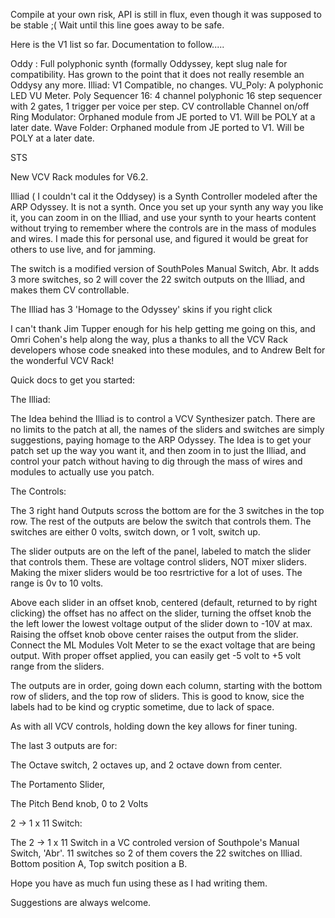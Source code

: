 Compile at your own risk, API is still in flux, even though it was supposed to be stable ;(  Wait until this line goes away to be safe.


Here is the V1 list so far.  Documentation to follow.....

Oddy :  Full polyphonic synth (formally Oddyssey, kept slug nale for compatibility. Has grown to the point that it does not really resemble an Oddysy any more.
Illiad:  V1 Compatible, no changes.
VU_Poly:  A polyphonic LED VU Meter.
Poly Sequencer 16:  4 channel polyphonic 16 step sequencer with 2 gates, 1 trigger per voice per step. CV controllable Channel on/off
Ring Modulator:  Orphaned module from JE ported to V1.  Will be POLY at a later date.
Wave Folder:  Orphaned module from JE ported to V1.  Will be POLY at a later date.


STS

New VCV Rack modules for V6.2.

Illiad ( I couldn't cal it the Oddysey) is a Synth Controller modeled after the ARP Odyssey. It is not a synth. Once you set up your synth any way you like it, you can zoom in on the Illiad, and use your synth to your hearts content without trying to remember where the controls are in the mass of modules and wires. I made this for personal use, and figured it would be great for others to use live, and for jamming.

The switch is a modified version of SouthPoles Manual Switch, Abr. It adds 3 more switches, so 2 will cover the 22 switch outputs on the Illiad, and makes them CV controllable.

The Illiad has 3 'Homage to the Odyssey' skins if you right click

I can't thank Jim Tupper enough for his help getting me going on this, and Omri Cohen's help along the way, plus a thanks to all the VCV Rack developers whose code sneaked into these modules, and to Andrew Belt for the wonderful VCV Rack!

Quick docs to get you started:

The Illiad:

The Idea behind the Illiad is to control a VCV Synthesizer patch. There are no limits to the patch at all, the names of the sliders and switches are simply suggestions, paying homage to the ARP Odyssey. The Idea is to get your patch set up the way you want it, and then zoom in to just the Illiad, and control your patch without having to dig through the mass of wires and modules to actually use you patch.

The Controls:

The 3 right hand Outputs scross the bottom are for the 3 switches in the top row. The rest of the outputs are below the switch that controls them. The switches are either 0 volts, switch down, or 1 volt, switch up.

The slider outputs are on the left of the panel, labeled to match the slider that controls them. These are voltage control sliders, NOT mixer sliders. Making the mixer sliders would be too resrtrictive for a lot of uses. The range is 0v to 10 volts.

Above each slider in an offset knob, centered (default, returned to by right clicking) the offset has no affect on the slider, turning the offset knob the the left lower the lowest voltage output of the slider down to -10V at max. Raising the offset knob obove center raises the output from the slider. Connect the ML Modules Volt Meter to se the exact voltage that are being output. With proper offset applied, you can easily get -5 volt to +5 volt range from the sliders.

The outputs are in order, going down each column, starting with the bottom row of sliders, and the top row of sliders. This is good to know, sice the labels had to be kind og cryptic sometime, due to lack of space.

As with all VCV controls, holding down the key allows for finer tuning.

The last 3 outputs are for:

The Octave switch, 2 octaves up, and 2 octave down from center.

The Portamento Slider,

The Pitch Bend knob, 0 to 2 Volts

2 -> 1 x 11 Switch:

The 2 -> 1 x 11 Switch in a VC controled version of Southpole's Manual Switch, 'Abr'. 11 switches so 2 of them covers the 22 switches on Illiad. Bottom position A, Top switch position a B.

Hope you have as much fun using these as I had writing them.


Suggestions are always welcome.
